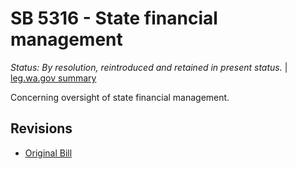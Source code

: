 # SB 5316 - State financial management
*Status: By resolution, reintroduced and retained in present status.* | [leg.wa.gov summary](https://app.leg.wa.gov/billsummary?BillNumber=5316&Year=2021)

Concerning oversight of state financial management.

## Revisions
* [Original Bill](1/)
